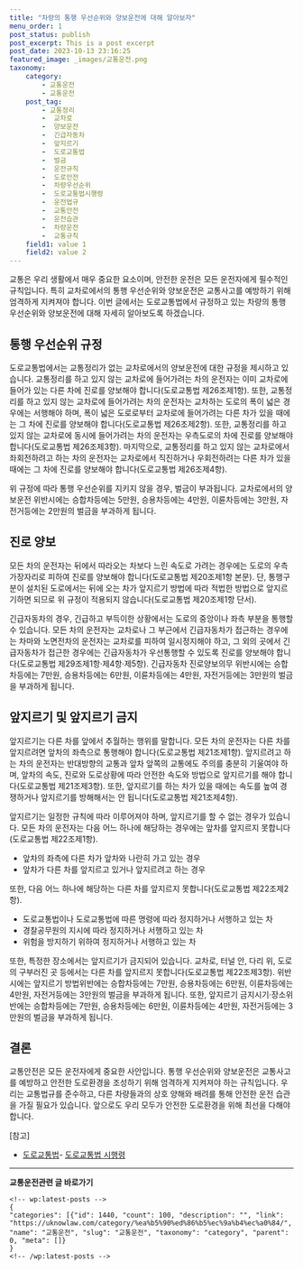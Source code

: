 ```yaml
---
title: "차량의 통행 우선순위와 양보운전에 대해 알아보자"
menu_order: 1
post_status: publish
post_excerpt: This is a post excerpt
post_date: 2023-10-13 23:16:25
featured_image: _images/교통운전.png
taxonomy:
    category:
        - 교통운전
        - 교통운전
    post_tag:
        - 교통정리
        -  교차로
        -  양보운전
        -  긴급자동차
        -  앞지르기
        -  도로교통법
        -  벌금
        -  운전규칙
        -  도로안전
        -  차량우선순위
        -  도로교통법시행령
        -  운전법규
        -  교통안전
        -  운전습관
        -  차량운전
        -  교통규칙
    field1: value 1
    field2: value 2
---
```



교통은 우리 생활에서 매우 중요한 요소이며, 안전한 운전은 모든 운전자에게 필수적인 규칙입니다. 특히 교차로에서의 통행 우선순위와 양보운전은 교통사고를 예방하기 위해 엄격하게 지켜져야 합니다. 이번 글에서는 도로교통법에서 규정하고 있는 차량의 통행 우선순위와 양보운전에 대해 자세히 알아보도록 하겠습니다.

## 통행 우선순위 규정

도로교통법에서는 교통정리가 없는 교차로에서의 양보운전에 대한 규정을 제시하고 있습니다. 교통정리를 하고 있지 않는 교차로에 들어가려는 차의 운전자는 이미 교차로에 들어가 있는 다른 차에 진로를 양보해야 합니다(도로교통법 제26조제1항). 또한, 교통정리를 하고 있지 않는 교차로에 들어가려는 차의 운전자는 교차하는 도로의 폭이 넓은 경우에는 서행해야 하며, 폭이 넓은 도로로부터 교차로에 들어가려는 다른 차가 있을 때에는 그 차에 진로를 양보해야 합니다(도로교통법 제26조제2항). 또한, 교통정리를 하고 있지 않는 교차로에 동시에 들어가려는 차의 운전자는 우측도로의 차에 진로를 양보해야 합니다(도로교통법 제26조제3항). 마지막으로, 교통정리를 하고 있지 않는 교차로에서 좌회전하려고 하는 차의 운전자는 교차로에서 직진하거나 우회전하려는 다른 차가 있을 때에는 그 차에 진로를 양보해야 합니다(도로교통법 제26조제4항).

위 규정에 따라 통행 우선순위를 지키지 않을 경우, 벌금이 부과됩니다. 교차로에서의 양보운전 위반시에는 승합차등에는 5만원, 승용차등에는 4만원, 이륜차등에는 3만원, 자전거등에는 2만원의 벌금을 부과하게 됩니다.

## 진로 양보

모든 차의 운전자는 뒤에서 따라오는 차보다 느린 속도로 가려는 경우에는 도로의 우측 가장자리로 피하여 진로를 양보해야 합니다(도로교통법 제20조제1항 본문). 단, 통행구분이 설치된 도로에서는 뒤에 오는 차가 앞지르기 방법에 따라 적법한 방법으로 앞지르기하면 되므로 위 규정이 적용되지 않습니다(도로교통법 제20조제1항 단서).

긴급자동차의 경우, 긴급하고 부득이한 상황에서는 도로의 중앙이나 좌측 부분을 통행할 수 있습니다. 모든 차의 운전자는 교차로나 그 부근에서 긴급자동차가 접근하는 경우에는 차마와 노면전차의 운전자는 교차로를 피하여 일시정지해야 하고, 그 외의 곳에서 긴급자동차가 접근한 경우에는 긴급자동차가 우선통행할 수 있도록 진로를 양보해야 합니다(도로교통법 제29조제1항·제4항·제5항). 긴급자동차 진로양보의무 위반시에는 승합차등에는 7만원, 승용차등에는 6만원, 이륜차등에는 4만원, 자전거등에는 3만원의 벌금을 부과하게 됩니다.

## 앞지르기 및 앞지르기 금지

앞지르기는 다른 차를 앞에서 추월하는 행위를 말합니다. 모든 차의 운전자는 다른 차를 앞지르려면 앞차의 좌측으로 통행해야 합니다(도로교통법 제21조제1항). 앞지르려고 하는 차의 운전자는 반대방향의 교통과 앞차 앞쪽의 교통에도 주의를 충분히 기울여야 하며, 앞차의 속도, 진로와 도로상황에 따라 안전한 속도와 방법으로 앞지르기를 해야 합니다(도로교통법 제21조제3항). 또한, 앞지르기를 하는 차가 있을 때에는 속도를 높여 경쟁하거나 앞지르기를 방해해서는 안 됩니다(도로교통법 제21조제4항).

앞지르기는 일정한 규칙에 따라 이루어져야 하며, 앞지르기를 할 수 없는 경우가 있습니다. 모든 차의 운전자는 다음 어느 하나에 해당하는 경우에는 앞차를 앞지르지 못합니다(도로교통법 제22조제1항).
- 앞차의 좌측에 다른 차가 앞차와 나란히 가고 있는 경우
- 앞차가 다른 차를 앞지르고 있거나 앞지르려고 하는 경우

또한, 다음 어느 하나에 해당하는 다른 차를 앞지르지 못합니다(도로교통법 제22조제2항).
- 도로교통법이나 도로교통법에 따른 명령에 따라 정지하거나 서행하고 있는 차
- 경찰공무원의 지시에 따라 정지하거나 서행하고 있는 차
- 위험을 방지하기 위하여 정지하거나 서행하고 있는 차

또한, 특정한 장소에서는 앞지르기가 금지되어 있습니다. 교차로, 터널 안, 다리 위, 도로의 구부러진 곳 등에서는 다른 차를 앞지르지 못합니다(도로교통법 제22조제3항). 위반 시에는 앞지르기 방법위반에는 승합차등에는 7만원, 승용차등에는 6만원, 이륜차등에는 4만원, 자전거등에는 3만원의 벌금을 부과하게 됩니다. 또한, 앞지르기 금지시기·장소위반에는 승합차등에는 7만원, 승용차등에는 6만원, 이륜차등에는 4만원, 자전거등에는 3만원의 벌금을 부과하게 됩니다.

## 결론

교통안전은 모든 운전자에게 중요한 사안입니다. 통행 우선순위와 양보운전은 교통사고를 예방하고 안전한 도로환경을 조성하기 위해 엄격하게 지켜져야 하는 규칙입니다. 우리는 교통법규를 준수하고, 다른 차량들과의 상호 양해와 배려를 통해 안전한 운전 습관을 가질 필요가 있습니다. 앞으로도 우리 모두가 안전한 도로환경을 위해 최선을 다해야 합니다.

[참고]
- [도로교통법](https://www.law.go.kr/%EB%B2%95%EB%A0%B9/%EB%8F%84%EB%A1%9C%EA%B5%90%ED%86%B5%EB%B2%95)- [도로교통법 시행령](https://www.law.go.kr/%EB%B2%95%EB%A0%B9/%EB%8F%84%EB%A1%9C%EA%B5%90%ED%86%B5%EB%B2%95%EC%8B%9C%ED%96%89%EB%A0%B9)

<!-- wp:separator -->
<hr class="wp-block-separator has-alpha-channel-opacity"/>
<!-- /wp:separator -->
<!-- wp:group {"backgroundColor":"base","layout":{"type":"constrained"}} -->
<div class="wp-block-group has-base-background-color has-background">
<!-- wp:paragraph {"align":"center","fontSize":"large"} -->
<p class="has-text-align-center has-large-font-size"><strong>교통운전관련 글 바로가기</strong></p>
<!-- /wp:paragraph -->

    <!-- wp:latest-posts -->
    {
    "categories": [{"id": 1440, "count": 100, "description": "", "link": "https://uknowlaw.com/category/%ea%b5%90%ed%86%b5%ec%9a%b4%ec%a0%84/", "name": "교통운전", "slug": "교통운전", "taxonomy": "category", "parent": 0, "meta": []}
    }
    <!-- /wp:latest-posts -->
    
</div>
<!-- /wp:group -->
    